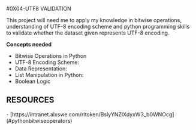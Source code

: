 #0X04-UTF8 VALIDATION

This project will need me to apply my knowledge in bitwise operations, understanding of UTF-8 encoding scheme and python programming skills to validate whether the dataset given represents UTF-8 encoding.

**Concepts needed**
- Bitwise Operations in Python
- UTF-8 Encoding Scheme:
- Data Representation:
- List Manipulation in Python:
- Boolean Logic


<h2>RESOURCES</h2>
- [https://intranet.alxswe.com/rltoken/BslyYNZlXdyxW3_b0WNOcg](#pythonbitwiseoperators)